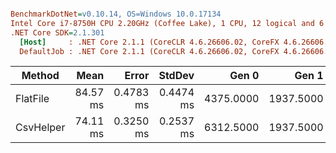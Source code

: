 ``` ini

BenchmarkDotNet=v0.10.14, OS=Windows 10.0.17134
Intel Core i7-8750H CPU 2.20GHz (Coffee Lake), 1 CPU, 12 logical and 6 physical cores
.NET Core SDK=2.1.301
  [Host]     : .NET Core 2.1.1 (CoreCLR 4.6.26606.02, CoreFX 4.6.26606.05), 64bit RyuJIT
  DefaultJob : .NET Core 2.1.1 (CoreCLR 4.6.26606.02, CoreFX 4.6.26606.05), 64bit RyuJIT


```
|    Method |     Mean |     Error |    StdDev |     Gen 0 |     Gen 1 |    Gen 2 | Allocated |
|---------- |---------:|----------:|----------:|----------:|----------:|---------:|----------:|
|  FlatFile | 84.57 ms | 0.4783 ms | 0.4474 ms | 4375.0000 | 1937.5000 | 937.5000 |  21.94 MB |
| CsvHelper | 74.11 ms | 0.3250 ms | 0.2537 ms | 6312.5000 | 1937.5000 | 937.5000 |  33.63 MB |
